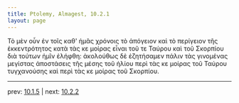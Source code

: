 ```yaml
---
title: Ptolemy, Almagest, 10.2.1
layout: page
---
```


Τὸ μὲν οὖν ἐν τοῖς καθ' ἡμᾶς χρόνοις τὸ ἀπόγειον καὶ τὸ περίγειον τῆς ἐκκεντρότητος κατὰ τὰς κε μοίρας εἶναι τοῦ τε Ταύρου καὶ τοῦ Σκορπίου διὰ τούτων ἡμῖν ἐλήφθη: ἀκολούθως δὲ ἐζητήσαμεν πάλιν τὰς γινομένας μεγίστας ἀποστάσεις τῆς μέσης τοῦ ἡλίου περὶ τὰς κε μοίρας τοῦ Ταύρου τυγχανούσης καὶ περὶ τὰς κε μοίρας τοῦ Σκορπίου. 

---

prev: [10.1.5](../10.1.5/) | next: [10.2.2](../10.2.2/)

